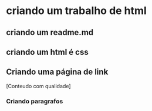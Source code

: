 # criando um trabalho de html

## criando um readme.md

## criando um html é css

## Criando uma página de link

[Conteudo com qualidade]

### Criando paragrafos
